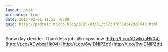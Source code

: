 ```yaml
---
layout: post
microblog: true
date: 2015-03-01 11:51 -0500
guid: http://padraic.micro.blog/2015/03/01/t572076610242928640.html
---
```

Snow day decider. Thankless job. @mcpssnow [http://t.co/ADwbxaHk04](http://t.co/ADwbxaHk04) [http://t.co/6wIDNiPZdt](http://t.co/6wIDNiPZdt)
